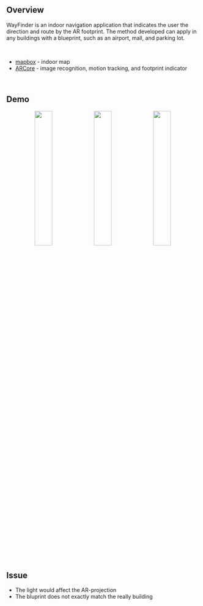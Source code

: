 ## Overview
WayFinder is an indoor navigation application that indicates the user the direction and route by the AR footprint. The method developed can apply in any buildings with a blueprint, such as an airport, mall, and parking lot.

<br>

* [mapbox](https://docs.mapbox.com/android/maps/examples/) - indoor map
* [ARCore](https://developers.google.com/ar/develop/java/augmented-images) - image recognition, motion tracking, and footprint indicator

<br>

## Demo
<p align="center">
<img src="/.meta/demo1.gif" width="30%" height="30%">
<img src="/.meta/demo2.gif" width="30%" height="30%">
<img src="/.meta/demo3.gif" width="30%" height="30%">
</p>

## Issue
* The light would affect the AR-projection
* The bluprint does not exactly match the really building
